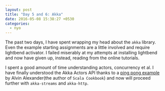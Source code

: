 ```yaml
---
layout: post
title: "Day 5 and 6: Akka"
date: 2016-05-08 15:38:27 +0530
categories:
  - nyo
---
```

  The past two days, I have spent wrapping my head about the `akka` library.
Even the example starting assignments are a little involved and require
lightbend activator. I failed miserably at my attempts at installing lightbend
and now have given up, instead, reading from the online tutorials.

  I spent a good amount of time understanding actors, concurrency et al.
I have finally understood the Akka Actors API thanks to a
[ping pong example](http://alvinalexander.com/scala/scala-akka-actors-ping-pong-simple-example)
by Alvin Alexander(the author of `Scala Cookbook`) and now will proceed
further with `akka-streams` and `akka-http`.
